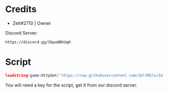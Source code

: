 # Credits
   
- Zelt#2710 | Owner

Discord Server:
```
https://discord.gg/Sbpa8BhUqH
```

# Script

```lua
loadstring(game:HttpGet('https://raw.githubusercontent.com/ZeltRblx/ZeltHub/main/loader.lua'))()
```

You will need a key for the script, get it from our discord server.
